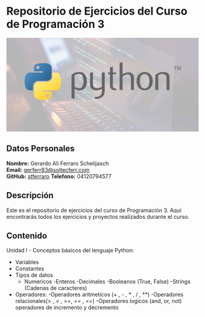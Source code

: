 # Repositorio de Ejercicios del Curso de Programación 3

![imagen_curso](recursos/python.jpg)

## Datos Personales

**Nombre:** Gerardo Ali Ferraro Schelijasch  
**Email:** gerferr83@soltecferr.com  
**GitHub:** [stferraro](https://github.com/stferraro)
**Telefono:** 04120794577  

## Descripción

Este es el repositorio de ejercicios del curso de Programación 3. Aquí encontrarás todos los ejercicios y proyectos realizados durante el curso.

## Contenido

Unidad I - Conceptos básicos del lenguaje Python:

- Variables 
- Constantes 
- Tipos de datos
    - Numericos
        -Enteros
        -Decimales
    -Booleanos (True, False)
    -Strings (Cadenas de caracteres)
- Operadores:
    -Operadores aritmeticos (+ , - , * , / , **)
    -Operadores relacionales(> , < , >=, == , <=)
    -Operadores logicos (and, or, not)
    operadores de incremento y decremento

